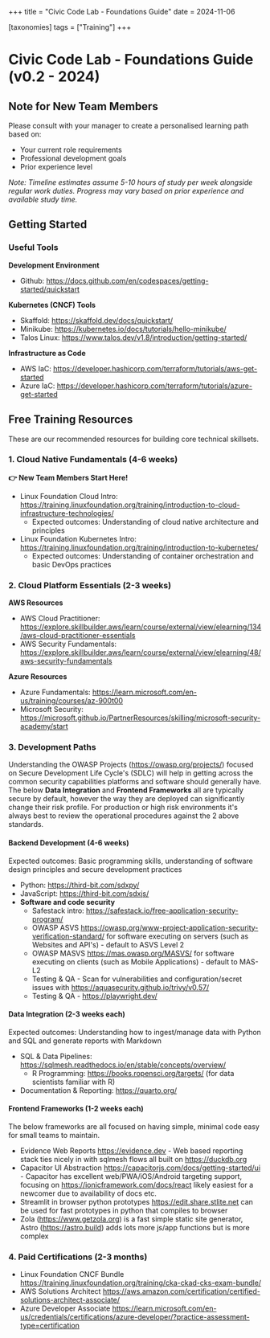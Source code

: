 +++
title = "Civic Code Lab - Foundations Guide"
date = 2024-11-06

[taxonomies]
tags = ["Training"]
+++

# Civic Code Lab - Foundations Guide (v0.2 - 2024)

## Note for New Team Members

Please consult with your manager to create a personalised learning path based on:
* Your current role requirements
* Professional development goals
* Prior experience level

*Note: Timeline estimates assume 5-10 hours of study per week alongside regular work duties. Progress may vary based on prior experience and available study time.*

## Getting Started

### Useful Tools

**Development Environment**
* Github: https://docs.github.com/en/codespaces/getting-started/quickstart

**Kubernetes (CNCF) Tools**
* Skaffold: https://skaffold.dev/docs/quickstart/
* Minikube: https://kubernetes.io/docs/tutorials/hello-minikube/
* Talos Linux: https://www.talos.dev/v1.8/introduction/getting-started/

**Infrastructure as Code**
* AWS IaC: https://developer.hashicorp.com/terraform/tutorials/aws-get-started
* Azure IaC: https://developer.hashicorp.com/terraform/tutorials/azure-get-started

## Free Training Resources

These are our recommended resources for building core technical skillsets.

### 1. Cloud Native Fundamentals (4-6 weeks)

**👉 New Team Members Start Here!**

* Linux Foundation Cloud Intro: https://training.linuxfoundation.org/training/introduction-to-cloud-infrastructure-technologies/
  * Expected outcomes: Understanding of cloud native architecture and principles
* Linux Foundation Kubernetes Intro: https://training.linuxfoundation.org/training/introduction-to-kubernetes/
  * Expected outcomes: Understanding of container orchestration and basic DevOps practices

### 2. Cloud Platform Essentials (2-3 weeks)

**AWS Resources**
* AWS Cloud Practitioner: https://explore.skillbuilder.aws/learn/course/external/view/elearning/134/aws-cloud-practitioner-essentials
* AWS Security Fundamentals: https://explore.skillbuilder.aws/learn/course/external/view/elearning/48/aws-security-fundamentals

**Azure Resources**
* Azure Fundamentals: https://learn.microsoft.com/en-us/training/courses/az-900t00
* Microsoft Security: https://microsoft.github.io/PartnerResources/skilling/microsoft-security-academy/start

### 3. Development Paths

Understanding the OWASP Projects (https://owasp.org/projects/) focused on Secure Development Life Cycle's (SDLC) will help in getting across the common security capabilities platforms and software should generally have. The below **Data Integration** and **Frontend Frameworks** all are typically secure by default, however the way they are deployed can significantly change their risk profile. For production or high risk environments it's always best to review the operational procedures against the 2 above standards.

#### Backend Development (4-6 weeks)
Expected outcomes: Basic programming skills, understanding of software design principles and secure development practices

* Python: https://third-bit.com/sdxpy/
* JavaScript: https://third-bit.com/sdxjs/
* **Software and code security**
  * Safestack intro: https://safestack.io/free-application-security-program/
  * OWASP ASVS https://owasp.org/www-project-application-security-verification-standard/ for software executing on servers (such as Websites and API's) - default to ASVS Level 2
  * OWASP MASVS https://mas.owasp.org/MASVS/ for software executing on clients (such as Mobile Applications) - default to MAS-L2
  * Testing & QA - Scan for vulnerabilities and configuration/secret issues with https://aquasecurity.github.io/trivy/v0.57/
  * Testing & QA - https://playwright.dev/

#### Data Integration (2-3 weeks each)
Expected outcomes: Understanding how to ingest/manage data with Python and SQL and generate reports with Markdown

* SQL & Data Pipelines: https://sqlmesh.readthedocs.io/en/stable/concepts/overview/
  * R Programming: https://books.ropensci.org/targets/ (for data scientists familiar with R)
* Documentation & Reporting: https://quarto.org/

#### Frontend Frameworks (1-2 weeks each)
The below frameworks are all focused on having simple, minimal code easy for small teams to maintain.

* Evidence Web Reports https://evidence.dev - Web based reporting stack ties nicely in with sqlmesh flows all built on https://duckdb.org
* Capacitor UI Abstraction https://capacitorjs.com/docs/getting-started/ui - Capacitor has excellent web/PWA/iOS/Android targeting support, focusing on https://ionicframework.com/docs/react likely easiest for a newcomer due to availability of docs etc.
* Streamlit in browser python prototypes https://edit.share.stlite.net can be used for fast prototypes in python that compiles to browser
* Zola (https://www.getzola.org) is a fast simple static site generator, Astro (https://astro.build) adds lots more js/app functions but is more complex

### 4. Paid Certifications (2-3 months)

* Linux Foundation CNCF Bundle https://training.linuxfoundation.org/training/cka-ckad-cks-exam-bundle/
* AWS Solutions Architect https://aws.amazon.com/certification/certified-solutions-architect-associate/
* Azure Developer Associate https://learn.microsoft.com/en-us/credentials/certifications/azure-developer/?practice-assessment-type=certification